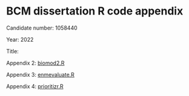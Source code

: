 # BCM dissertation R code appendix 
Candidate number: 1058440

Year: 2022

Title: 

Appendix 2: [biomod2.R](https://github.com/dissertationrepository/BCMdissertation/blob/main/biomod2.R)

Appendix 3: [enmevaluate.R](https://github.com/dissertationrepository/BCMdissertation/blob/main/appdx3-enmevaluate.R)

Appendix 4: [prioritizr.R](https://github.com/dissertationrepository/BCMdissertation/blob/main/appdx4-prioritizr.R)
